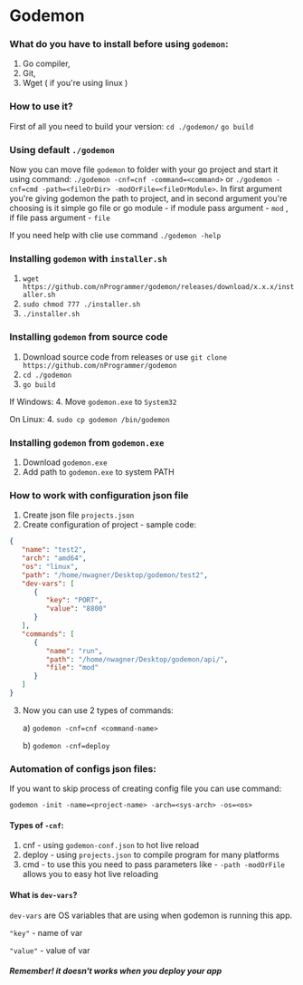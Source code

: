 # Godemon

### What do you have to install before using `godemon`:
1. Go compiler,
2. Git,
3. Wget ( if you're using linux )

### How to use it?
First of all you need to build your version:
`cd ./godemon/`
`go build`

### Using default `./godemon`
Now you can move file `godemon` to folder with your go project and 
start it using command: `./godemon -cnf=cnf -command=<command>` or `./godemon -cnf=cmd -path=<fileOrDir> -modOrFile=<fileOrModule>`.
In first argument you're giving godemon the path to project, and in second
argument you're choosing is it simple go file or go module - if module pass
argument - `mod` , if file pass argument - `file`

If you need help with clie use command `./godemon -help`

### Installing `godemon` with `installer.sh`
1. `wget https://github.com/nProgrammer/godemon/releases/download/x.x.x/installer.sh`
2. `sudo chmod 777 ./installer.sh`
3. `./installer.sh`

### Installing `godemon` from source code
1. Download source code from releases or use `git clone https://github.com/nProgrammer/godemon`
2. `cd ./godemon`
3. `go build`
   
If Windows:
4. Move `godemon.exe` to `System32`
   
On Linux:
4. `sudo cp godemon /bin/godemon`

### Installing `godemon` from `godemon.exe`
1. Download `godemon.exe`
2. Add path to `godemon.exe` to system PATH

### How to work with configuration json file
1. Create json file `projects.json`
2. Create configuration of project - sample code:
```json
{
   "name": "test2",
   "arch": "amd64",
   "os": "linux",
   "path": "/home/nwagner/Desktop/godemon/test2",
   "dev-vars": [
      {
         "key": "PORT",
         "value": "8800"
      }
   ],
   "commands": [
      {
         "name": "run",
         "path": "/home/nwagner/Desktop/godemon/api/",
         "file": "mod"
      }
   ]
}
```
3. Now you can use 2 types of commands:
    
    a) `godemon -cnf=cnf <command-name>`
    
    b) `godemon -cnf=deploy`

### Automation of configs json files:
If you want to skip process of creating config file you can use command:

`godemon -init -name=<project-name> -arch=<sys-arch> -os=<os>`

#### Types of `-cnf`:

1. cnf - using `godemon-conf.json` to hot live reload
2. deploy - using `projects.json` to compile program for many platforms
3. cmd - to use this you need to pass parameters like - `-path -modOrFile ` allows you to easy hot live reloading

#### What is `dev-vars`?
`dev-vars` are OS variables that are using when godemon is running this app.

`"key"` - name of var

`"value"` - value of var
##### Remember! it doesn't works when you deploy your app